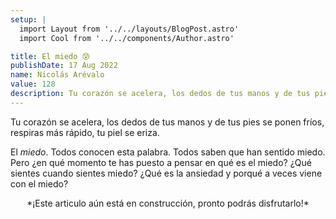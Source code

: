 ```yaml
---
setup: |
  import Layout from '../../layouts/BlogPost.astro'
  import Cool from '../../components/Author.astro'

title: El miedo 😰
publishDate: 17 Aug 2022
name: Nicolás Arévalo
value: 128
description: Tu corazón se acelera, los dedos de tus manos y de tus pies se ponen fríos, respiras más rápido, tu piel se eriza. El *miedo*. Todos conocen esta palabra. Todos saben que han sentido miedo...
---
```


Tu corazón se acelera, los dedos de tus manos y de tus pies se ponen fríos, respiras más rápido, tu piel se eriza.

El *miedo*. Todos conocen esta palabra. Todos saben que han sentido miedo. Pero ¿en qué momento te has puesto a pensar en qué es el miedo? ¿Qué sientes cuando sientes miedo? ¿Qué es la ansiedad y porqué a veces viene con el miedo?

<center>
	*¡Este articulo aún está en construcción, pronto podrás disfrutarlo!*	
</center>

